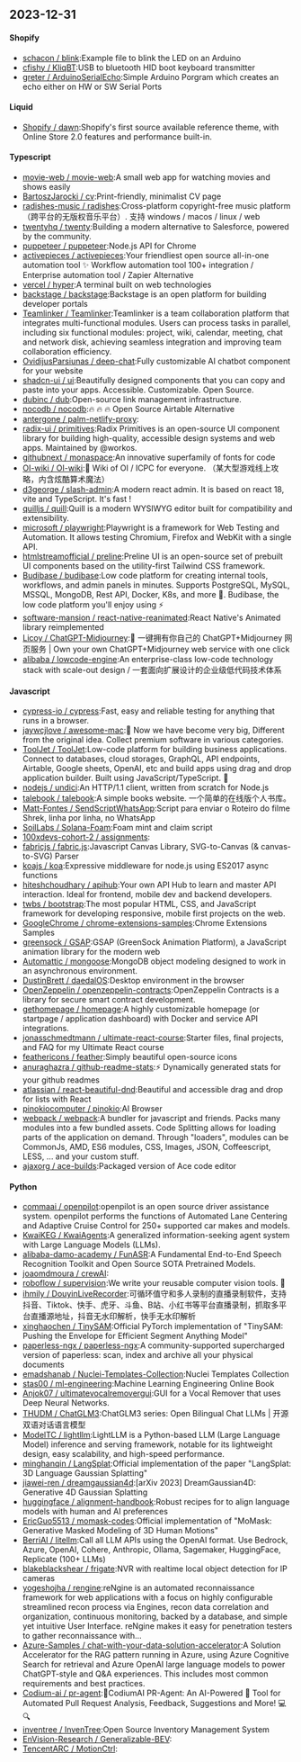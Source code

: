 ## 2023-12-31

#### Shopify
* [schacon / blink](https://github.com/schacon/blink):Example file to blink the LED on an Arduino
* [cfishy / KliqBT](https://github.com/cfishy/KliqBT):USB to bluetooth HID boot keyboard transmitter
* [greter / ArduinoSerialEcho](https://github.com/greter/ArduinoSerialEcho):Simple Arduino Porgram which creates an echo either on HW or SW Serial Ports

#### Liquid
* [Shopify / dawn](https://github.com/Shopify/dawn):Shopify's first source available reference theme, with Online Store 2.0 features and performance built-in.

#### Typescript
* [movie-web / movie-web](https://github.com/movie-web/movie-web):A small web app for watching movies and shows easily
* [BartoszJarocki / cv](https://github.com/BartoszJarocki/cv):Print-friendly, minimalist CV page
* [radishes-music / radishes](https://github.com/radishes-music/radishes):Cross-platform copyright-free music platform（跨平台的无版权音乐平台）. 支持 windows / macos / linux / web
* [twentyhq / twenty](https://github.com/twentyhq/twenty):Building a modern alternative to Salesforce, powered by the community.
* [puppeteer / puppeteer](https://github.com/puppeteer/puppeteer):Node.js API for Chrome
* [activepieces / activepieces](https://github.com/activepieces/activepieces):Your friendliest open source all-in-one automation tool ✨ Workflow automation tool 100+ integration / Enterprise automation tool / Zapier Alternative
* [vercel / hyper](https://github.com/vercel/hyper):A terminal built on web technologies
* [backstage / backstage](https://github.com/backstage/backstage):Backstage is an open platform for building developer portals
* [Teamlinker / Teamlinker](https://github.com/Teamlinker/Teamlinker):Teamlinker is a team collaboration platform that integrates multi-functional modules. Users can process tasks in parallel, including six functional modules: project, wiki, calendar, meeting, chat and network disk, achieving seamless integration and improving team collaboration efficiency.
* [OvidijusParsiunas / deep-chat](https://github.com/OvidijusParsiunas/deep-chat):Fully customizable AI chatbot component for your website
* [shadcn-ui / ui](https://github.com/shadcn-ui/ui):Beautifully designed components that you can copy and paste into your apps. Accessible. Customizable. Open Source.
* [dubinc / dub](https://github.com/dubinc/dub):Open-source link management infrastructure.
* [nocodb / nocodb](https://github.com/nocodb/nocodb):🔥 🔥 🔥 Open Source Airtable Alternative
* [antergone / palm-netlify-proxy](https://github.com/antergone/palm-netlify-proxy):
* [radix-ui / primitives](https://github.com/radix-ui/primitives):Radix Primitives is an open-source UI component library for building high-quality, accessible design systems and web apps. Maintained by @workos.
* [githubnext / monaspace](https://github.com/githubnext/monaspace):An innovative superfamily of fonts for code
* [OI-wiki / OI-wiki](https://github.com/OI-wiki/OI-wiki):🌟 Wiki of OI / ICPC for everyone. （某大型游戏线上攻略，内含炫酷算术魔法）
* [d3george / slash-admin](https://github.com/d3george/slash-admin):A modern react admin. It is based on react 18, vite and TypeScript. It's fast !
* [quilljs / quill](https://github.com/quilljs/quill):Quill is a modern WYSIWYG editor built for compatibility and extensibility.
* [microsoft / playwright](https://github.com/microsoft/playwright):Playwright is a framework for Web Testing and Automation. It allows testing Chromium, Firefox and WebKit with a single API.
* [htmlstreamofficial / preline](https://github.com/htmlstreamofficial/preline):Preline UI is an open-source set of prebuilt UI components based on the utility-first Tailwind CSS framework.
* [Budibase / budibase](https://github.com/Budibase/budibase):Low code platform for creating internal tools, workflows, and admin panels in minutes. Supports PostgreSQL, MySQL, MSSQL, MongoDB, Rest API, Docker, K8s, and more 🚀. Budibase, the low code platform you'll enjoy using ⚡
* [software-mansion / react-native-reanimated](https://github.com/software-mansion/react-native-reanimated):React Native's Animated library reimplemented
* [Licoy / ChatGPT-Midjourney](https://github.com/Licoy/ChatGPT-Midjourney):🍭 一键拥有你自己的 ChatGPT+Midjourney 网页服务 | Own your own ChatGPT+Midjourney web service with one click
* [alibaba / lowcode-engine](https://github.com/alibaba/lowcode-engine):An enterprise-class low-code technology stack with scale-out design / 一套面向扩展设计的企业级低代码技术体系

#### Javascript
* [cypress-io / cypress](https://github.com/cypress-io/cypress):Fast, easy and reliable testing for anything that runs in a browser.
* [jaywcjlove / awesome-mac](https://github.com/jaywcjlove/awesome-mac): Now we have become very big, Different from the original idea. Collect premium software in various categories.
* [ToolJet / ToolJet](https://github.com/ToolJet/ToolJet):Low-code platform for building business applications. Connect to databases, cloud storages, GraphQL, API endpoints, Airtable, Google sheets, OpenAI, etc and build apps using drag and drop application builder. Built using JavaScript/TypeScript. 🚀
* [nodejs / undici](https://github.com/nodejs/undici):An HTTP/1.1 client, written from scratch for Node.js
* [talebook / talebook](https://github.com/talebook/talebook):A simple books website. 一个简单的在线版个人书库。
* [Matt-Fontes / SendScriptWhatsApp](https://github.com/Matt-Fontes/SendScriptWhatsApp):Script para enviar o Roteiro do filme Shrek, linha por linha, no WhatsApp
* [SoilLabs / Solana-Foam](https://github.com/SoilLabs/Solana-Foam):Foam mint and claim script
* [100xdevs-cohort-2 / assignments](https://github.com/100xdevs-cohort-2/assignments):
* [fabricjs / fabric.js](https://github.com/fabricjs/fabric.js):Javascript Canvas Library, SVG-to-Canvas (& canvas-to-SVG) Parser
* [koajs / koa](https://github.com/koajs/koa):Expressive middleware for node.js using ES2017 async functions
* [hiteshchoudhary / apihub](https://github.com/hiteshchoudhary/apihub):Your own API Hub to learn and master API interaction. Ideal for frontend, mobile dev and backend developers.
* [twbs / bootstrap](https://github.com/twbs/bootstrap):The most popular HTML, CSS, and JavaScript framework for developing responsive, mobile first projects on the web.
* [GoogleChrome / chrome-extensions-samples](https://github.com/GoogleChrome/chrome-extensions-samples):Chrome Extensions Samples
* [greensock / GSAP](https://github.com/greensock/GSAP):GSAP (GreenSock Animation Platform), a JavaScript animation library for the modern web
* [Automattic / mongoose](https://github.com/Automattic/mongoose):MongoDB object modeling designed to work in an asynchronous environment.
* [DustinBrett / daedalOS](https://github.com/DustinBrett/daedalOS):Desktop environment in the browser
* [OpenZeppelin / openzeppelin-contracts](https://github.com/OpenZeppelin/openzeppelin-contracts):OpenZeppelin Contracts is a library for secure smart contract development.
* [gethomepage / homepage](https://github.com/gethomepage/homepage):A highly customizable homepage (or startpage / application dashboard) with Docker and service API integrations.
* [jonasschmedtmann / ultimate-react-course](https://github.com/jonasschmedtmann/ultimate-react-course):Starter files, final projects, and FAQ for my Ultimate React course
* [feathericons / feather](https://github.com/feathericons/feather):Simply beautiful open-source icons
* [anuraghazra / github-readme-stats](https://github.com/anuraghazra/github-readme-stats):⚡ Dynamically generated stats for your github readmes
* [atlassian / react-beautiful-dnd](https://github.com/atlassian/react-beautiful-dnd):Beautiful and accessible drag and drop for lists with React
* [pinokiocomputer / pinokio](https://github.com/pinokiocomputer/pinokio):AI Browser
* [webpack / webpack](https://github.com/webpack/webpack):A bundler for javascript and friends. Packs many modules into a few bundled assets. Code Splitting allows for loading parts of the application on demand. Through "loaders", modules can be CommonJs, AMD, ES6 modules, CSS, Images, JSON, Coffeescript, LESS, ... and your custom stuff.
* [ajaxorg / ace-builds](https://github.com/ajaxorg/ace-builds):Packaged version of Ace code editor

#### Python
* [commaai / openpilot](https://github.com/commaai/openpilot):openpilot is an open source driver assistance system. openpilot performs the functions of Automated Lane Centering and Adaptive Cruise Control for 250+ supported car makes and models.
* [KwaiKEG / KwaiAgents](https://github.com/KwaiKEG/KwaiAgents):A generalized information-seeking agent system with Large Language Models (LLMs).
* [alibaba-damo-academy / FunASR](https://github.com/alibaba-damo-academy/FunASR):A Fundamental End-to-End Speech Recognition Toolkit and Open Source SOTA Pretrained Models.
* [joaomdmoura / crewAI](https://github.com/joaomdmoura/crewAI):
* [roboflow / supervision](https://github.com/roboflow/supervision):We write your reusable computer vision tools. 💜
* [ihmily / DouyinLiveRecorder](https://github.com/ihmily/DouyinLiveRecorder):可循环值守和多人录制的直播录制软件，支持抖音、Tiktok、快手、虎牙、斗鱼、B站、小红书等平台直播录制，抓取多平台直播源地址，抖音无水印解析，快手无水印解析
* [xinghaochen / TinySAM](https://github.com/xinghaochen/TinySAM):Official PyTorch implementation of "TinySAM: Pushing the Envelope for Efficient Segment Anything Model"
* [paperless-ngx / paperless-ngx](https://github.com/paperless-ngx/paperless-ngx):A community-supported supercharged version of paperless: scan, index and archive all your physical documents
* [emadshanab / Nuclei-Templates-Collection](https://github.com/emadshanab/Nuclei-Templates-Collection):Nuclei Templates Collection
* [stas00 / ml-engineering](https://github.com/stas00/ml-engineering):Machine Learning Engineering Online Book
* [Anjok07 / ultimatevocalremovergui](https://github.com/Anjok07/ultimatevocalremovergui):GUI for a Vocal Remover that uses Deep Neural Networks.
* [THUDM / ChatGLM3](https://github.com/THUDM/ChatGLM3):ChatGLM3 series: Open Bilingual Chat LLMs | 开源双语对话语言模型
* [ModelTC / lightllm](https://github.com/ModelTC/lightllm):LightLLM is a Python-based LLM (Large Language Model) inference and serving framework, notable for its lightweight design, easy scalability, and high-speed performance.
* [minghanqin / LangSplat](https://github.com/minghanqin/LangSplat):Official implementation of the paper "LangSplat: 3D Language Gaussian Splatting"
* [jiawei-ren / dreamgaussian4d](https://github.com/jiawei-ren/dreamgaussian4d):[arXiv 2023] DreamGaussian4D: Generative 4D Gaussian Splatting
* [huggingface / alignment-handbook](https://github.com/huggingface/alignment-handbook):Robust recipes for to align language models with human and AI preferences
* [EricGuo5513 / momask-codes](https://github.com/EricGuo5513/momask-codes):Official implementation of "MoMask: Generative Masked Modeling of 3D Human Motions"
* [BerriAI / litellm](https://github.com/BerriAI/litellm):Call all LLM APIs using the OpenAI format. Use Bedrock, Azure, OpenAI, Cohere, Anthropic, Ollama, Sagemaker, HuggingFace, Replicate (100+ LLMs)
* [blakeblackshear / frigate](https://github.com/blakeblackshear/frigate):NVR with realtime local object detection for IP cameras
* [yogeshojha / rengine](https://github.com/yogeshojha/rengine):reNgine is an automated reconnaissance framework for web applications with a focus on highly configurable streamlined recon process via Engines, recon data correlation and organization, continuous monitoring, backed by a database, and simple yet intuitive User Interface. reNgine makes it easy for penetration testers to gather reconnaissance with…
* [Azure-Samples / chat-with-your-data-solution-accelerator](https://github.com/Azure-Samples/chat-with-your-data-solution-accelerator):A Solution Accelerator for the RAG pattern running in Azure, using Azure Cognitive Search for retrieval and Azure OpenAI large language models to power ChatGPT-style and Q&A experiences. This includes most common requirements and best practices.
* [Codium-ai / pr-agent](https://github.com/Codium-ai/pr-agent):🚀CodiumAI PR-Agent: An AI-Powered 🤖 Tool for Automated Pull Request Analysis, Feedback, Suggestions and More! 💻🔍
* [inventree / InvenTree](https://github.com/inventree/InvenTree):Open Source Inventory Management System
* [EnVision-Research / Generalizable-BEV](https://github.com/EnVision-Research/Generalizable-BEV):
* [TencentARC / MotionCtrl](https://github.com/TencentARC/MotionCtrl):
